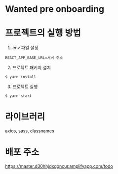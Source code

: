 # Wanted pre onboarding

# 프로젝트의 실행 방법

1. env 파일 설정

```
REACT_APP_BASE_URL=서버 주소
```

2. 프로젝트 패키지 설치

```
$ yarn install
```

3. 프로젝트 실행

```
$ yarn start
```

# 라이브러리

axios,
sass,
classnames

# 배포 주소

https://master.d30hhjdxgbncur.amplifyapp.com/todo
